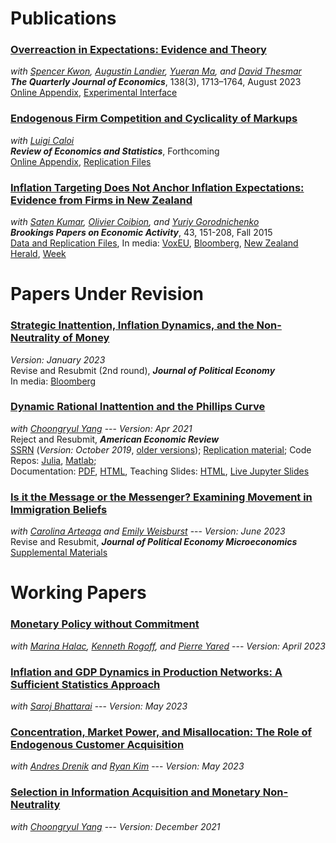 # Publications

### [<i class="fa fa-file-pdf-o" aria-hidden="true"></i> **Overreaction in Expectations: Evidence and Theory**](https://doi.org/10.1093/qje/qjad009)
*with [Spencer Kwon](https://www.hbs.edu/faculty/Pages/profile.aspx?facId=1069369), [Augustin Landier](https://sites.google.com/site/augustinlandier/), [Yueran Ma](https://voices.uchicago.edu/yueranma/), and [David Thesmar](https://mitsloan.mit.edu/faculty/directory/david-thesmar)*<br />
***<span class=journal>The Quarterly Journal of Economics</span>***, 138(3), 1713–1764, August 2023<br />
[Online Appendix](/aklmt_overreaction_appendix.pdf), [Experimental Interface](https://github.com/forecast-research/interface)<br/>

### **[<i class="fa fa-file-pdf-o" aria-hidden="true"></i> Endogenous Firm Competition and Cyclicality of Markups](https://doi.org/10.1162/rest_a_01281)**
*with [Luigi Caloi](https://econ.columbia.edu/econpeople/luigi-beneduci-caloi/)*<br />
***<span class=journal>Review of Economics and Statistics</span>***, Forthcoming<br />
[Online Appendix](/ac_markup_cyclicality/ac_online_appendix.pdf), [Replication Files](https://dataverse.harvard.edu/dataset.xhtml?persistentId=doi:10.7910/DVN/MM6ZCV)<br/>

<!-- <img src="/images/bpea_fall_2015.jpg" alt="Description of the image" style="float:right; width: 70px; padding-right: 10px;"> -->

### [<i class="fa fa-file-pdf-o" aria-hidden="true"></i> **Inflation Targeting Does Not Anchor Inflation Expectations: Evidence from Firms in New Zealand**](https://www.brookings.edu/wp-content/uploads/2015/09/KumarTextFall15BPEA.pdf)
*with [Saten Kumar](http://www.aut.ac.nz/profiles/saten-kumar), [Olivier Coibion](https://sites.google.com/site/ocoibion/), and [Yuriy Gorodnichenko](http://eml.berkeley.edu/~ygorodni/)* <br />
***<span class=journal>Brookings Papers on Economic Activity</span>***, 43, 151-208, Fall 2015<br />
[Data and Replication Files](/KACG_replication_files.zip), 
In media: [VoxEU](http://www.voxeu.org/article/inflation-targeting-and-expectations),
                [Bloomberg](http://www.bloomberg.com/news/articles/2015-09-10/this-new-study-questions-a-key-assumption-central-bankers-make-about-themselves),
                [New Zealand Herald](http://m.nzherald.co.nz/business/news/article.cfm?c_id=3&objectid=11511461),
                [Week](http://theweek.com/speedreads/576720/americans-know-nothing-about-money-because-theyre-busy-googling-puppies) <br />

# Papers Under Revision

### **[<i class="fa fa-file-pdf-o" aria-hidden="true"></i> Strategic Inattention, Inflation Dynamics, and the Non-Neutrality of Money](/strategic_inattention.pdf)**<br />
*Version: January 2023*<br/>
Revise and Resubmit (2nd round), ***<span class=journal> Journal of Political Economy </span>***<br />
In media: [Bloomberg](https://www.bloomberg.com/view/articles/2018-05-01/economics-grapples-what-causes-recessions)<br />

### **[<i class="fa fa-file-pdf-o" aria-hidden="true"></i> Dynamic Rational Inattention and the Phillips Curve](/dynamic_inattention/draft_2021_04.pdf)** <br />
*with [Choongryul Yang](https://choongryulyang.github.io/)* --- *Version: Apr 2021* <br />
Reject and Resubmit, ***<span class=journal>American Economic Review</span>*** <br />
[SSRN](https://papers.ssrn.com/sol3/papers.cfm?abstract_id=3465793) (*Version: October 2019*, [older versions](/dynamic_inattention/));
[Replication material](https://afrouzi.com/DRIPs.jl/dev/examples/ex6_ay2020/ex6_Afrouzi_Yang_2020/);
Code Repos:
    [Julia](http://github.com/afrouzi/DRIPs.jl),
    [Matlab](https://github.com/choongryulyang/DRIPs.m);<br/>
Documentation: [PDF](/dynamic_inattention/manual.pdf), [HTML](http://afrouzi.github.io/DRIPs.jl/dev/), Teaching Slides: [HTML](/DRIPs_slides.html), [Live Jupyter Slides](https://mybinder.org/v2/gh/afrouzi/DRIPs-slides/master?filepath=intro_slides.ipynb) <br />
### **[<i class="fa fa-file-pdf-o" aria-hidden="true"></i> Is it the Message or the Messenger? Examining Movement in Immigration Beliefs](/aaw_persuasion.pdf)** <br /> 
*with [Carolina Arteaga](http://www.carolinaarteaga.com/) and [Emily Weisburst](https://sites.google.com/site/emilyweisburst/home?authuser=0)* --- *Version: June 2023* <br />
Revise and Resubmit, ***<span class=journal>Journal of Political Economy Microeconomics</span>*** <br />
[Supplemental Materials](/aaw_persuasion_supplemental.pdf) <br />

# Working Papers
### **[<i class="fa fa-file-pdf-o" aria-hidden="true"></i> Monetary Policy without Commitment](/ahry_mpwc.pdf)**
*with [Marina Halac](https://sites.google.com/view/marinahalac), [Kenneth Rogoff](https://scholar.harvard.edu/rogoff/home), and [Pierre Yared](https://www0.gsb.columbia.edu/faculty/pyared/)* --- *Version: April 2023* <br />

### **[<i class="fa fa-file-pdf-o" aria-hidden="true"></i> Inflation and GDP Dynamics in Production Networks: A Sufficient Statistics Approach](/ab_inflation_networks.pdf)**
*with [Saroj Bhattarai](https://sites.google.com/site/bhattaraisaroj/)* --- *Version: May 2023* <br />

### **[<i class="fa fa-file-pdf-o" aria-hidden="true"></i> Concentration, Market Power, and Misallocation: The Role of Endogenous Customer Acquisition](/adk_concentration.pdf)**
*with [Andres Drenik](http://www.andresdrenik.com) and [Ryan Kim](https://sites.google.com/site/ryansungryongkim/)* --- *Version: May 2023* <br />

### **[<i class="fa fa-file-pdf-o" aria-hidden="true"></i> Selection in Information Acquisition and Monetary Non-Neutrality](/ay_infoselection.pdf)**
*with [Choongryul Yang](https://choongryulyang.github.io/)* --- *Version: December 2021*

<!-- ### Works in Progress
* "**Rationally Confused: On the Aggregate Implications of Information Provision Policies**" <br />
  *with [Miguel Acosta](https://sites.google.com/view/miguelacosta/)*
    * [Slides](/confusion_presented.pdf)
* "**Inflation Expectations under High Inflation: Evidence from Iran**" (with Saeed Bayat, Omid Ghaderi and Ali Madanizadeh) -->